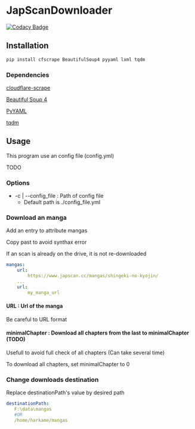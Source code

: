 # JapScanDownloader

[![Codacy Badge](https://api.codacy.com/project/badge/Grade/acf59998d8a743188d5f7ef058010ffa)](https://www.codacy.com/app/Harkame/JapScanDownloader?utm_source=github.com&amp;utm_medium=referral&amp;utm_content=Harkame/JapScanDownloader&amp;utm_campaign=Badge_Grade)

## Installation

``` bash
pip install cfscrape BeautifulSoup4 pyyaml lxml tqdm
```

### Dependencies

[cloudflare-scrape](https://github.com/Anorov/cloudflare-scrape)

[Beautiful Soup 4](https://beautiful-soup-4.readthedocs.io/en/latest/)

[PyYAML](https://github.com/yaml/pyyaml)

[tqdm](https://github.com/tqdm/tqdm)

## Usage

This program use an config file (config.yml)

 TODO
### Options

+ -c | --config_file : Path of config file
    + Default path is ./config_file.yml

### Download an manga
Add an entry to attribute mangas

Copy past to avoid synthax error

If an scan is already on the drive, it is not re-downloaded

``` yaml
mangas:
    url:
        https://www.japscan.cc/mangas/shingeki-no-kyojin/
    ...
    url:
        my_manga_url
```

#### URL : Url of the manga
Be careful to URL format

#### minimalChapter : Download all chapters from the last to minimalChapter (TODO)

Usefull to avoid full check of all chapters (Can take several time)

To download all chapters, set minimalChapter to 0

### Change downloads destination
Replace destinationPath's value by desired path

 ``` yaml
destinationPath:
    F:\data\mangas
    #OR
    /home/harkame/mangas
```
